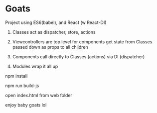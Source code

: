 # Goats
Project using ES6(babel), and React (w React-DI)

1) Classes act as dispatcher, store, actions

2) Viewcontrollers are top level for components get state from Classes
   passed down as props to all children

3) Components call directly to Classes (actions) via DI (dispatcher)

4) Modules wrap it all up

npm install

npm run build-js

open index.html from web folder

enjoy baby goats lol
